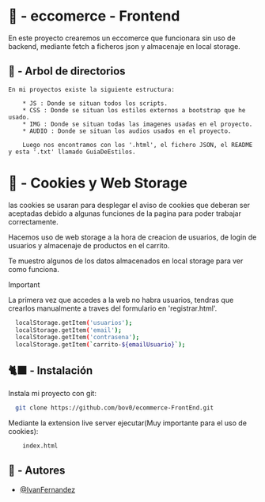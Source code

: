 # 🏪 - eccomerce - Frontend

En este proyecto crearemos un eccomerce que funcionara sin uso de backend, mediante fetch a ficheros json y almacenaje en local storage.

## 📝 - Arbol de directorios

    En mi proyectos existe la siguiente estructura:
    
        * JS : Donde se situan todos los scripts.
        * CSS : Donde se situan los estilos externos a bootstrap que he usado.
        * IMG : Donde se situan todas las imagenes usadas en el proyecto.
        * AUDIO : Donde se situan los audios usados en el proyecto.

        Luego nos encontramos con los '.html', el fichero JSON, el README y esta '.txt' llamado GuiaDeEstilos.

# 🍪 - Cookies y Web Storage

las cookies se usaran para desplegar el aviso de cookies que deberan ser aceptadas debido a algunas funciones de la pagina para poder trabajar correctamente.

Hacemos uso de web storage a la hora de creacion de usuarios, de login de usuarios y almacenaje de productos en el carrito.

Te muestro algunos de los datos almacenados en local storage para ver como funciona.

> [!IMPORTANT]
> La primera vez que accedes a la web no habra usuarios, tendras que crearlos manualmente a traves del formulario en 'registrar.html'.

```bash
  localStorage.getItem('usuarios');
  localStorage.getItem('email');
  localStorage.getItem('contrasena');
  localStorage.getItem(`carrito-${emailUsuario}`);
```

## 🐈‍⬛ - Instalación

Instala mi proyecto con git:

```bash
  git clone https://github.com/bov0/ecommerce-FrontEnd.git
```

Mediante la extension live server ejecutar(Muy importante para el uso de cookies):
```bash
    index.html
```
## 🙎 - Autores

- [@IvanFernandez](https://www.github.com/bov0)
